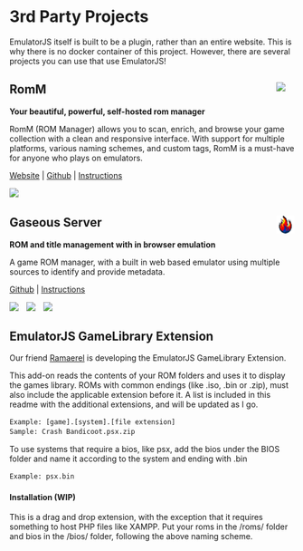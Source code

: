 # 3rd Party Projects

EmulatorJS itself is built to be a plugin, rather than an entire website. This is why there is no docker container of this project. However, there are several projects you can use that use EmulatorJS!

## <img src="https://github.com/rommapp/romm/raw/release/.github/resources/romm_complete.png" width="32" style="float: right;" /> RomM
**Your beautiful, powerful, self-hosted rom manager**

RomM (ROM Manager) allows you to scan, enrich, and browse your game collection with a clean and responsive interface. With support for multiple platforms, various naming schemes, and custom tags, RomM is a must-have for anyone who plays on emulators.

[Website](https://romm.app/) | [Github](https://github.com/rommapp/romm/) | [Instructions](https://github.com/rommapp/romm/wiki/Quick-Start-Guide)

<img src="https://raw.githubusercontent.com/rommapp/romm/refs/heads/release/.github/resources/screenshots/preview-desktop.gif" width="250" style="display: inline; margin-right: 10px;"/>

## <img src="https://github.com/gaseous-project/gaseous-server/raw/main/logo.png" width="32" style="float: right;" /> Gaseous Server
**ROM and title management with in browser emulation**

A game ROM manager, with a built in web based emulator using multiple sources to identify and provide metadata.

[Github](https://github.com/gaseous-project/gaseous-server) | [Instructions](https://github.com/gaseous-project/gaseous-server/wiki/Installation)

<img src="https://raw.githubusercontent.com/gaseous-project/gaseous-server/refs/heads/main/gaseous-server/wwwroot/screenshots/Library.png" width="250" style="display: inline; margin-right: 10px;" />
<img src="https://raw.githubusercontent.com/gaseous-project/gaseous-server/refs/heads/main/gaseous-server/wwwroot/screenshots/Game.png" width="250" style="display: inline; margin-right: 10px;" />
<img src="https://raw.githubusercontent.com/gaseous-project/gaseous-server/refs/heads/main/gaseous-server/wwwroot/screenshots/Emulator.png" width="250" style="display: inline; margin-right: 10px;"/>

## EmulatorJS GameLibrary Extension

Our friend [Ramaerel](https://github.com/Ramaerel/emulatorjs-GameLibrary) is developing the EmulatorJS GameLibrary Extension.

This add-on reads the contents of your ROM folders and uses it to display the games library. ROMs with common endings (like .iso, .bin or .zip), must also include the applicable extension before it. A list is included in this readme with the additional extensions, and will be updated as I go.

```txt
Example: [game].[system].[file extension]
Sample: Crash Bandicoot.psx.zip
```

To use systems that require a bios, like psx, add the bios under the BIOS folder and name it according to the system and ending with .bin

```txt
Example: psx.bin
```

#### Installation (WIP)

This is a drag and drop extension, with the exception that it requires something to host PHP files like XAMPP. Put your roms in the /roms/ folder and bios in the /bios/ folder, following the above naming scheme.
